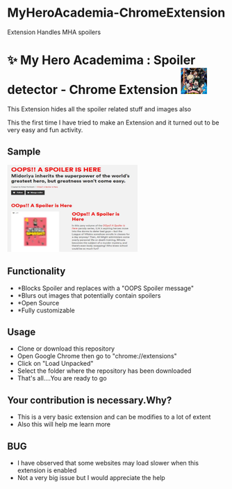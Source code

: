 # MyHeroAcademia-ChromeExtension
Extension Handles MHA spoilers</br>

# :sparkles: My Hero Academima : Spoiler detector - Chrome Extension <img src="MHA.png" width="60"/><br/>

This Extension hides all the spoiler related stuff and images also<br/>

This the first time I have tried to make an Extension and it turned out to be very easy and fun activity.<br/>

## Sample </br>
<img src="sample.JPG" height="200" width="300">

## Functionality
- *Blocks Spoiler and replaces with a "OOPS Spoiler message"
- *Blurs out images that potentially contain spoilers
- *Open Source
- *Fully customizable

## Usage
- Clone or download this repository
- Open Google Chrome then go to "chrome://extensions"
- Click on "Load Unpacked"
- Select the folder where the repository has been downloaded
- That's all....You are ready to go

## Your contribution is necessary.Why?
- This is a very basic extension and can be modifies to a lot of extent
- Also this will help me learn more

## BUG
- I have observed that some websites may load slower when this extension is enabled
- Not a very big issue but I would appreciate the help

